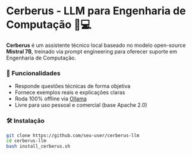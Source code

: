# Cerberus - LLM para Engenharia de Computação 🧠💻

**Cerberus** é um assistente técnico local baseado no modelo open-source **Mistral 7B**, treinado via prompt engineering para oferecer suporte em Engenharia de Computação.

### 🧩 Funcionalidades
- Responde questões técnicas de forma objetiva
- Fornece exemplos reais e explicações claras
- Roda 100% offline via [Ollama](https://ollama.com)
- Livre para uso pessoal e comercial (base Apache 2.0)

### 🛠️ Instalação

```bash
git clone https://github.com/seu-user/cerberus-llm
cd cerberus-llm
bash install_cerberus.sh